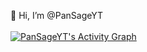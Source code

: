 👋 Hi, I’m @PanSageYT
<br><br>
<a href="https://github.com/Ashutosh00710/github-readme-activity-graph"><img alt="PanSageYT's Activity Graph" src="https://github-readme-activity-graph.cyclic.app/graph?username=PanSageYT&bg_color=0d0c0c&color=5cfcff&line=00ccff&point=1a4675&area=true&hide_border=true" /></a>
<!---
PanSageYT/PanSageYT is a ✨ special ✨ repository because its `README.md` (this file) appears on your GitHub profile.
You can click the Preview link to take a look at your changes.
--->
